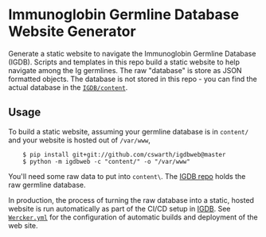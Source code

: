 # Immunoglobin Germline Database Website Generator

Generate a static website to navigate the Immunoglobin Germline
Database (IGDB).  Scripts and templates in this repo build a static
website to help navigate among the Ig germlines.  The raw "database"
is store as JSON formatted objects.  The database is not stored in
this repo - you can find the actual database in the [`IGDB/content`](https://github.com/cswarth/igdb/tree/master/content).

## Usage

To build a static website, assuming your germline database is in
`content/` and your website is hosted out of `/var/www`,

```
    $ pip install git+git://github.com/cswarth/igdbweb@master
    $ python -m igdbweb -c "content/" -o "/var/www"
```

You'll need some raw data to put into `content\`.  The [IGDB repo](https://github.com/cswarth/igdb) holds
the raw germline database.

In production, the process of turning the raw database into a static,
hosted website is run automatically as part of the CI/CD
setup in [IGDB](https://github.com/cswarth/igdb).  See
[`Wercker.yml`](https://github.com/cswarth/igdb/blob/master/wercker.yml)
for the configuration of automatic builds and deployment of the web
site.  
